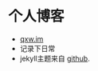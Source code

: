 个人博客
============

* [qxw.im](https://qxw.im)
* 记录下日常
* jekyll主题来自 [github](https://github.com/scotte/jekyll-clean).
